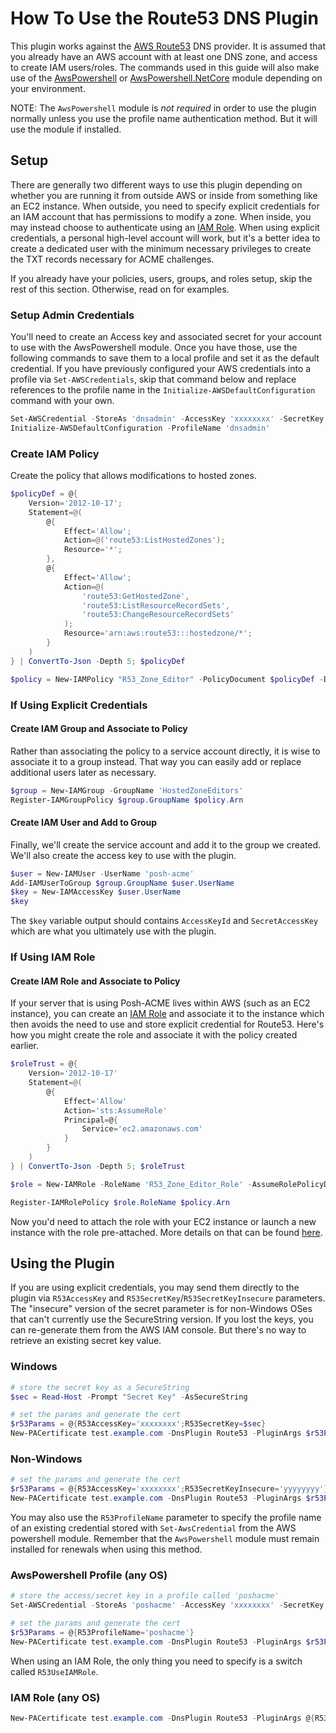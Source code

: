 # How To Use the Route53 DNS Plugin

This plugin works against the [AWS Route53](https://aws.amazon.com/route53/) DNS provider. It is assumed that you already have an AWS account with at least one DNS zone, and access to create IAM users/roles. The commands used in this guide will also make use of the [AwsPowershell](https://www.powershellgallery.com/packages/AWSPowerShell) or [AwsPowershell.NetCore](https://www.powershellgallery.com/packages/AWSPowerShell.NetCore) module depending on your environment.

NOTE: The `AwsPowershell` module is *not required* in order to use the plugin normally unless you use the profile name authentication method. But it will use the module if installed.


## Setup

There are generally two different ways to use this plugin depending on whether you are running it from outside AWS or inside from something like an EC2 instance. When outside, you need to specify explicit credentials for an IAM account that has permissions to modify a zone. When inside, you may instead choose to authenticate using an [IAM Role](https://docs.aws.amazon.com/IAM/latest/UserGuide/id_roles.html). When using explicit credentials, a personal high-level account will work, but it's a better idea to create a dedicated user with the minimum necessary privileges to create the TXT records necessary for ACME challenges.

If you already have your policies, users, groups, and roles setup, skip the rest of this section. Otherwise, read on for examples.

### Setup Admin Credentials

You'll need to create an Access key and associated secret for your account to use with the AwsPowershell module. Once you have those, use the following commands to save them to a local profile and set it as the default credential. If you have previously configured your AWS credentials into a profile via `Set-AWSCredentials`, skip that command below and replace references to the profile name in the `Initialize-AWSDefaultConfiguration` command with your own.

```powershell
Set-AWSCredential -StoreAs 'dnsadmin' -AccessKey 'xxxxxxxx' -SecretKey 'xxxxxxxx'
Initialize-AWSDefaultConfiguration -ProfileName 'dnsadmin'
```

### Create IAM Policy

Create the policy that allows modifications to hosted zones.

```powershell
$policyDef = @{
    Version='2012-10-17';
    Statement=@(
        @{
            Effect='Allow';
            Action=@('route53:ListHostedZones');
            Resource='*';
        },
        @{
            Effect='Allow';
            Action=@(
                'route53:GetHostedZone',
                'route53:ListResourceRecordSets',
                'route53:ChangeResourceRecordSets'
            );
            Resource='arn:aws:route53:::hostedzone/*';
        }
    )
} | ConvertTo-Json -Depth 5; $policyDef

$policy = New-IAMPolicy "R53_Zone_Editor" -PolicyDocument $policyDef -Description "Allow write access to hosted zones."
```

### If Using Explicit Credentials

#### Create IAM Group and Associate to Policy

Rather than associating the policy to a service account directly, it is wise to associate it to a group instead. That way you can easily add or replace additional users later as necessary.

```powershell
$group = New-IAMGroup -GroupName 'HostedZoneEditors'
Register-IAMGroupPolicy $group.GroupName $policy.Arn
```

#### Create IAM User and Add to Group

Finally, we'll create the service account and add it to the group we created. We'll also create the access key to use with the plugin.

```powershell
$user = New-IAMUser -UserName 'posh-acme'
Add-IAMUserToGroup $group.GroupName $user.UserName
$key = New-IAMAccessKey $user.UserName
$key
```

The `$key` variable output should contains `AccessKeyId` and `SecretAccessKey` which are what you ultimately use with the plugin.

### If Using IAM Role

#### Create IAM Role and Associate to Policy

If your server that is using Posh-ACME lives within AWS (such as an EC2 instance), you can create an [IAM Role](https://docs.aws.amazon.com/IAM/latest/UserGuide/id_roles.html) and associate it to the instance which then avoids the need to use and store explicit credential for Route53. Here's how you might create the role and associate it with the policy created earlier.

```powershell
$roleTrust = @{
    Version='2012-10-17'
    Statement=@(
        @{
            Effect='Allow'
            Action='sts:AssumeRole'
            Principal=@{
                Service='ec2.amazonaws.com'
            }
        }
    )
} | ConvertTo-Json -Depth 5; $roleTrust

$role = New-IAMRole -RoleName 'R53_Zone_Editor_Role' -AssumeRolePolicyDocument $roleTrust -Description 'Allows associated EC2 instances to modify Route53 zones for certificate validation purposes.'

Register-IAMRolePolicy $role.RoleName $policy.Arn
```

Now you'd need to attach the role with your EC2 instance or launch a new instance with the role pre-attached. More details on that can be found [here](https://docs.aws.amazon.com/IAM/latest/UserGuide/id_roles_use_switch-role-ec2.html).


## Using the Plugin

If you are using explicit credentials, you may send them directly to the plugin via `R53AccessKey` and `R53SecretKey`/`R53SecretKeyInsecure` parameters. The "insecure" version of the secret parameter is for non-Windows OSes that can't currently use the SecureString version. If you lost the keys, you can re-generate them from the AWS IAM console. But there's no way to retrieve an existing secret key value.

### Windows

```powershell
# store the secret key as a SecureString
$sec = Read-Host -Prompt "Secret Key" -AsSecureString

# set the params and generate the cert
$r53Params = @{R53AccessKey='xxxxxxxx';R53SecretKey=$sec}
New-PACertificate test.example.com -DnsPlugin Route53 -PluginArgs $r53Params
```

### Non-Windows

```powershell
# set the params and generate the cert
$r53Params = @{R53AccessKey='xxxxxxxx';R53SecretKeyInsecure='yyyyyyyy'}
New-PACertificate test.example.com -DnsPlugin Route53 -PluginArgs $r53Params
```

You may also use the `R53ProfileName` parameter to specify the profile name of an existing credential stored with `Set-AwsCredential` from the AWS powershell module. Remember that the `AwsPowershell` module must remain installed for renewals when using this method.

### AwsPowershell Profile (any OS)

```powershell
# store the access/secret key in a profile called 'poshacme'
Set-AWSCredential -StoreAs 'poshacme' -AccessKey 'xxxxxxxx' -SecretKey 'yyyyyyyy'

# set the params and generate the cert
$r53Params = @{R53ProfileName='poshacme'}
New-PACertificate test.example.com -DnsPlugin Route53 -PluginArgs $r53Params
```

When using an IAM Role, the only thing you need to specify is a switch called `R53UseIAMRole`.

### IAM Role (any OS)

```powershell
New-PACertificate test.example.com -DnsPlugin Route53 -PluginArgs @{R53UseIAMRole=$true}
```
